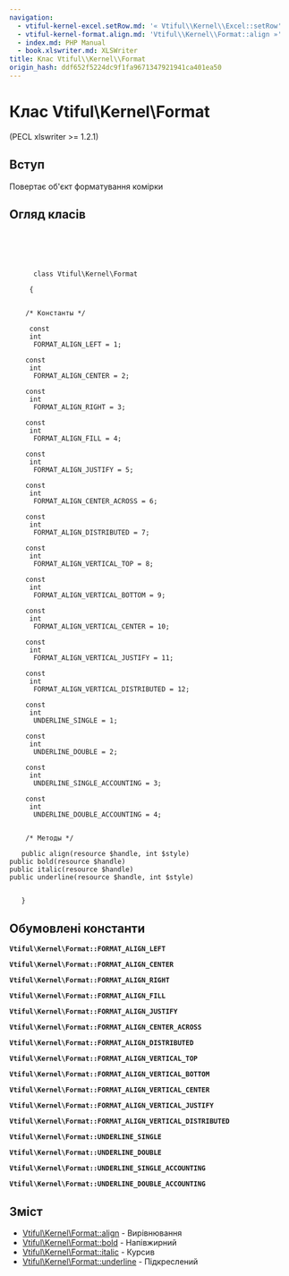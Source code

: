 ```yaml
---
navigation:
  - vtiful-kernel-excel.setRow.md: '« Vtiful\\Kernel\\Excel::setRow'
  - vtiful-kernel-format.align.md: 'Vtiful\\Kernel\\Format::align »'
  - index.md: PHP Manual
  - book.xlswriter.md: XLSWriter
title: Клас Vtiful\\Kernel\\Format
origin_hash: ddf652f5224dc9f1fa9671347921941ca401ea50
---
```

# Клас Vtiful\\Kernel\\Format

(PECL xlswriter >= 1.2.1)

## Вступ

Повертає об'єкт форматування комірки

## Огляд класів

```classsynopsis



    
     
      class Vtiful\Kernel\Format
     
     {


    /* Константы */
    
     const
     int
      FORMAT_ALIGN_LEFT = 1;

    const
     int
      FORMAT_ALIGN_CENTER = 2;

    const
     int
      FORMAT_ALIGN_RIGHT = 3;

    const
     int
      FORMAT_ALIGN_FILL = 4;

    const
     int
      FORMAT_ALIGN_JUSTIFY = 5;

    const
     int
      FORMAT_ALIGN_CENTER_ACROSS = 6;

    const
     int
      FORMAT_ALIGN_DISTRIBUTED = 7;

    const
     int
      FORMAT_ALIGN_VERTICAL_TOP = 8;

    const
     int
      FORMAT_ALIGN_VERTICAL_BOTTOM = 9;

    const
     int
      FORMAT_ALIGN_VERTICAL_CENTER = 10;

    const
     int
      FORMAT_ALIGN_VERTICAL_JUSTIFY = 11;

    const
     int
      FORMAT_ALIGN_VERTICAL_DISTRIBUTED = 12;

    const
     int
      UNDERLINE_SINGLE = 1;

    const
     int
      UNDERLINE_DOUBLE = 2;

    const
     int
      UNDERLINE_SINGLE_ACCOUNTING = 3;

    const
     int
      UNDERLINE_DOUBLE_ACCOUNTING = 4;


    /* Методы */
    
   public align(resource $handle, int $style)
public bold(resource $handle)
public italic(resource $handle)
public underline(resource $handle, int $style)


   }
```

## Обумовлені константи

**`Vtiful\Kernel\Format::FORMAT_ALIGN_LEFT`**

**`Vtiful\Kernel\Format::FORMAT_ALIGN_CENTER`**

**`Vtiful\Kernel\Format::FORMAT_ALIGN_RIGHT`**

**`Vtiful\Kernel\Format::FORMAT_ALIGN_FILL`**

**`Vtiful\Kernel\Format::FORMAT_ALIGN_JUSTIFY`**

**`Vtiful\Kernel\Format::FORMAT_ALIGN_CENTER_ACROSS`**

**`Vtiful\Kernel\Format::FORMAT_ALIGN_DISTRIBUTED`**

**`Vtiful\Kernel\Format::FORMAT_ALIGN_VERTICAL_TOP`**

**`Vtiful\Kernel\Format::FORMAT_ALIGN_VERTICAL_BOTTOM`**

**`Vtiful\Kernel\Format::FORMAT_ALIGN_VERTICAL_CENTER`**

**`Vtiful\Kernel\Format::FORMAT_ALIGN_VERTICAL_JUSTIFY`**

**`Vtiful\Kernel\Format::FORMAT_ALIGN_VERTICAL_DISTRIBUTED`**

**`Vtiful\Kernel\Format::UNDERLINE_SINGLE`**

**`Vtiful\Kernel\Format::UNDERLINE_DOUBLE`**

**`Vtiful\Kernel\Format::UNDERLINE_SINGLE_ACCOUNTING`**

**`Vtiful\Kernel\Format::UNDERLINE_DOUBLE_ACCOUNTING`**

## Зміст

-   [Vtiful\\Kernel\\Format::align](vtiful-kernel-format.align.md) \- Вирівнювання
-   [Vtiful\\Kernel\\Format::bold](vtiful-kernel-format.bold.md) \- Напівжирний
-   [Vtiful\\Kernel\\Format::italic](vtiful-kernel-format.italic.md) \- Курсив
-   [Vtiful\\Kernel\\Format::underline](vtiful-kernel-format.underline.md) \- Підкреслений
